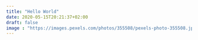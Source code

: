 ```yaml
---
title: "Hello World"
date: 2020-05-15T20:21:37+02:00
draft: false
image : "https://images.pexels.com/photos/355508/pexels-photo-355508.jpeg?crop=entropy&cs=srgb&dl=backlit-bright-clouds-cloudscape-355508.jpg&fit=crop&fm=jpg&h=853&w=1280"
---
```

